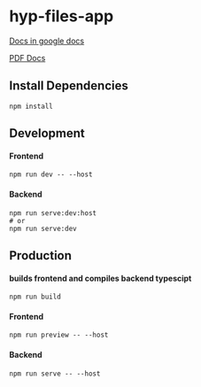 # hyp-files-app

[Docs in google docs](https://docs.google.com/document/d/1fQzMs1ykgv3G-BIaiCB6dKrJvlZtI-ckZUtxjJ_YwjQ/edit?usp=sharing)

[PDF Docs](https://abu.zetaseek.com/file/hyp-files-app.pdf?place=localhost-2f686f6d652f6162752f46696c6573)

## Install Dependencies
```shell
npm install
```

## Development

#### Frontend

```shell
npm run dev -- --host
```

#### Backend

```shell
npm run serve:dev:host
# or
npm run serve:dev
```

## Production

#### builds frontend and compiles backend typescipt

```shell
npm run build
```

#### Frontend

```shell
npm run preview -- --host
```

#### Backend

```shell
npm run serve -- --host
```
